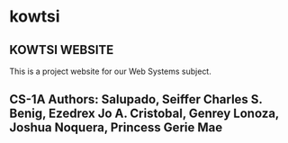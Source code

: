 # kowtsi
KOWTSI WEBSITE
-------------------
This is a project website for our Web Systems subject.

CS-1A
Authors:
Salupado, Seiffer Charles S.
Benig, Ezedrex Jo A.
Cristobal, Genrey
Lonoza, Joshua
Noquera, Princess Gerie Mae
-------------------
